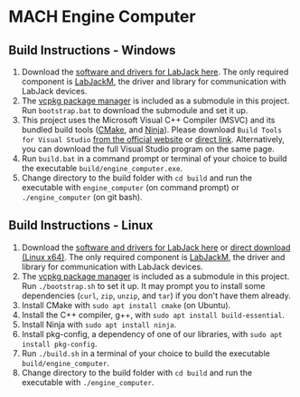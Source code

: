 # MACH Engine Computer

## Build Instructions - Windows
1. Download the [software and drivers for LabJack here](https://support.labjack.com/docs/ljm-software-installer-downloads-t4-t7-t8-digit). The only required component is [LabJackM](https://support.labjack.com/docs/ljm-library-overview), the driver and library for communication with LabJack devices.
1. The [vcpkg package manager](https://learn.microsoft.com/en-us/vcpkg/get_started/get-started) is included as a submodule in this project. Run `bootstrap.bat` to download the submodule and set it up.
1. This project uses the Microsoft Visual C++ Compiler (MSVC) and its bundled build tools ([CMake](https://cmake.org/), and [Ninja](https://ninja-build.org/)). Please download `Build Tools for Visual Studio` [from the official website](https://visualstudio.microsoft.com/downloads/) or [direct link](https://aka.ms/vs/17/release/vs_BuildTools.exe). Alternatively, you can download the full Visual Studio program on the same page.
1. Run `build.bat` in a command prompt or terminal of your choice to build the executable `build/engine_computer.exe`.
1. Change directory to the build folder with `cd build` and run the executable with `engine_computer` (on command prompt) or `./engine_computer` (on git bash).

## Build Instructions - Linux
1. Download the [software and drivers for LabJack here](https://support.labjack.com/docs/ljm-software-installer-downloads-t4-t7-t8-digit) or [direct download (Linux x64)](https://files.labjack.com/installers/LJM/Linux/x64/release/labjack_ljm_software_2019_07_16_x86_64.tar.gz). The only required component is [LabJackM](https://support.labjack.com/docs/ljm-library-overview), the driver and library for communication with LabJack devices.
1. The [vcpkg package manager](https://learn.microsoft.com/en-us/vcpkg/get_started/get-started) is included as a submodule in this project. Run `./bootstrap.sh` to set it up. It may prompt you to install some dependencies (`curl`, `zip`, `unzip`, and `tar`) if you don't have them already.
1. Install CMake with `sudo apt install cmake` (on Ubuntu).
1. Install the C++ compiler, g++, with `sudo apt install build-essential`.
1. Install Ninja with `sudo apt install ninja`.
1. Install pkg-config, a dependency of one of our libraries, with `sudo apt install pkg-config`.
1. Run `./build.sh` in a terminal of your choice to build the executable `build/engine_computer`.
1. Change directory to the build folder with `cd build` and run the executable with `./engine_computer`.
